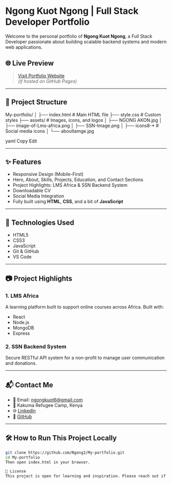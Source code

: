 # Ngong Kuot Ngong | Full Stack Developer Portfolio

Welcome to the personal portfolio of **Ngong Kuot Ngong**, a Full Stack Developer passionate about building scalable backend systems and modern web applications.

## 🌐 Live Preview

> [Visit Portfolio Website](https://ngong2.github.io/My-portfolio/)  
*(if hosted on GitHub Pages)*

---

## 📁 Project Structure

My-portfolio/
│
├── index.html # Main HTML file
├── style.css # Custom styles
├── assets/ # Images, icons, and logos
│ ├── NGONG AKON.jpg
│ ├── image-of-Lms-africa.png
│ ├── SSN-Image.png
│ ├── icons8-* # Social media icons
│ └── aboutIamge.jpg

yaml
Copy
Edit

---

## ✨ Features

- Responsive Design (Mobile-First)
- Hero, About, Skills, Projects, Education, and Contact Sections
- Project Highlights: LMS Africa & SSN Backend System
- Downloadable CV
- Social Media Integration
- Fully built using **HTML**, **CSS**, and a bit of **JavaScript**

---

## 🚀 Technologies Used

- HTML5  
- CSS3  
- JavaScript  
- Git & GitHub  
- VS Code  

---

## 📷 Project Highlights

### 1. **LMS Africa**
A learning platform built to support online courses across Africa. Built with:
- React
- Node.js
- MongoDB
- Express

### 2. **SSN Backend System**
Secure RESTful API system for a non-profit to manage user communication and donations.

---

## 📬 Contact Me

- 📧 Email: ngongkuot6@gmail.com  
- 📍 Kakuma Refugee Camp, Kenya  
- 🌐 [LinkedIn](https://www.linkedin.com/in/ngong-kuot-b80228286/)  
- 🐙 [GitHub](https://github.com/Ngong2)

---

## 🛠️ How to Run This Project Locally

```bash
git clone https://github.com/Ngong2/My-portfolio.git
cd My-portfolio
Then open index.html in your browser.

🧠 License
This project is open for learning and inspiration. Please reach out if you'd like to collaborate.
